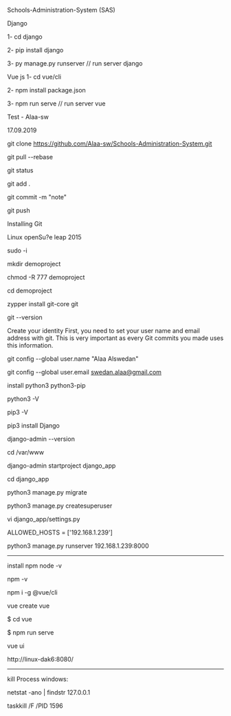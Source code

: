 Schools-Administration-System (SAS)

Django

1- cd django

2- pip install django

3- py manage.py runserver // run server django

Vue js
1- cd vue/cli

2- npm install package.json

3- npm run serve // run server vue

Test - Alaa-sw

17.09.2019

git clone https://github.com/Alaa-sw/Schools-Administration-System.git

git pull --rebase

git status

git add .

git commit -m "note"

git push

Installing Git

Linux openSu?e leap 2015

sudo -i

mkdir demoproject

chmod -R 777 demoproject

cd demoproject

zypper install git-core git

git --version

Create your identity First, you need to set your user name and email address with git. This is very important as every Git commits you made uses this information.

git config --global user.name "Alaa Alswedan"

git config --global user.email swedan.alaa@gmail.com

install python3 python3-pip

python3 -V

pip3 -V

pip3 install Django

django-admin --version

cd /var/www

django-admin startproject django_app

cd django_app

python3 manage.py migrate

python3 manage.py createsuperuser

vi django_app/settings.py

ALLOWED_HOSTS = ['192.168.1.239']

python3 manage.py runserver 192.168.1.239:8000

------------------------------------
install npm
node -v

npm -v

npm i -g @vue/cli

vue create vue


$ cd vue

$ npm run serve

vue ui

http://linux-dak6:8080/

---------------------------------
kill Process windows:

netstat -ano | findstr 127.0.0.1

taskkill /F /PID 1596
